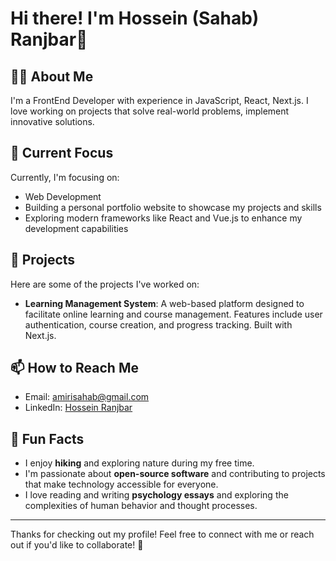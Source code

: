 # Hi there! I'm Hossein (Sahab) Ranjbar👋  

## 👨‍💻 About Me  

I'm a FrontEnd Developer with experience in JavaScript, React, Next.js. I love working on projects that solve real-world problems, implement innovative solutions.  

## 🌱 Current Focus  

Currently, I'm focusing on:  
- Web Development  
- Building a personal portfolio website to showcase my projects and skills  
- Exploring modern frameworks like React and Vue.js to enhance my development capabilities 

## 💼 Projects  

Here are some of the projects I've worked on:  

- **Learning Management System**: A web-based platform designed to facilitate online learning and course management. Features include user authentication, course creation, and progress tracking. Built with Next.js.  
  

## 📫 How to Reach Me  

- Email: [amirisahab@gmail.com](mailto:amirisahab@gmail.com)
- LinkedIn: [Hossein Ranjbar](https://www.linkedin.com/in/sahabranjbar)   

## 🧩 Fun Facts  

- I enjoy **hiking** and exploring nature during my free time.  
- I'm passionate about **open-source software** and contributing to projects that make technology accessible for everyone.  
- I love reading and writing **psychology essays** and exploring the complexities of human behavior and thought processes.  

---  

Thanks for checking out my profile! Feel free to connect with me or reach out if you'd like to collaborate! 🚀
